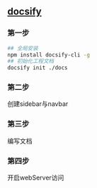 ## [docsify](https://docsify.js.org/#/quickstart)

### 第一步
```bash
## 全局安装
npm install docsify-cli -g
## 初始化工程文档
docsify init ./docs
```
### 第二步
创建sidebar与navbar

### 第三步
编写文档

### 第四步
开启webServer访问
